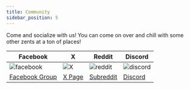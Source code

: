 ```yaml
---
title: Community
sidebar_position: 5
---
```


Come and socialize with us! You can come on over and chill with some other zents at a ton of places!

| Facebook | X | Reddit | Discord |
| -------- | ------- | ------ | ------- |
| ![facebook](@site/static/img/social/facebook.png) | ![X](@site/static/img/social/x.png) | ![reddit](@site/static/img/social/reddit.jpg) | ![discord](@site/static/img/social/discord.png) |
| [Facebook Group](https://www.facebook.com/zent.cash.1) | [X Page](https://twitter.com/ZentCash) | [Subreddit](https://www.reddit.com/r/zentcash) | [Discord](https://discord.com/invite/9s7jWXF) |
